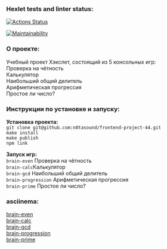 ### Hexlet tests and linter status:
[![Actions Status](https://github.com/n0tasound/frontend-project-44/workflows/hexlet-check/badge.svg)](https://github.com/n0tasound/frontend-project-44/actions)  

[![Maintainability](https://api.codeclimate.com/v1/badges/16ffdffe3c7165993eeb/maintainability)](https://codeclimate.com/github/n0tasound/frontend-project-44/maintainability)  

### О проекте:  
Учебный проект Хэкслет, состоящий из 5 консольных игр:  
Проверка на чётность  
Калькулятор  
Наибольший общий делитель  
Арифметическая прогрессия  
Простое ли число?  
  
###  Инструкции по установке и запуску:  
**Установка проекта:**  
`git clone git@github.com:n0tasound/frontend-project-44.git`  
`make install`  
`make publish`  
`npm link`  
  
**Запуск игр:**  
`brain-even` Проверка на чётность  
`brain-calc`Калькулятор  
`brain-gcd` Наибольший общий делитель  
`brain-progression` Арифметическая прогрессия  
`brain-prime` Простое ли число? 

### asciinema:
[brain-even](https://asciinema.org/a/DZ6gMvBDrVPZAfRyODpDH8q3l)  
[brain-calc](https://asciinema.org/a/KPSGFW9gBk5PbWKK5j2rUZ8Nr)  
[brain-gcd](https://asciinema.org/a/BiApiOZKWkoH8QKwtBn9od5bS)  
[brain-progression](https://asciinema.org/a/UODM8sTJtIWzWlAyAymsdh9xQ)  
[brain-prime](https://asciinema.org/a/1EHldivzNttPSaWrJUjpv7Ave)  
